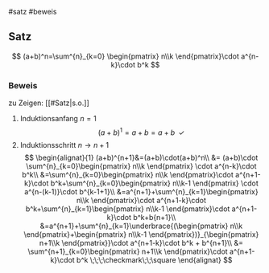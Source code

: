 #satz #beweis 

## Satz 
$$
(a+b)^n=\sum^{n}_{k=0} \begin{pmatrix}
n\\k
\end{pmatrix}\cdot a^{n-k}\cdot b^k
$$

### Beweis
zu Zeigen: [[#Satz|s.o.]]
1. Induktionsanfang $n=1$
$$
(a+b)^1=a+b=a+b \;\;\checkmark
$$
2. Induktionsschritt $n \rightarrow n+1$
$$
\begin{alignat}{1}
(a+b)^{n+1}&=(a+b)\cdot(a+b)^n\\
&= (a+b)\cdot \sum^{n}_{k=0}\begin{pmatrix}
n\\k
\end{pmatrix} \cdot a^{n-k}\cdot b^k\\
&=\sum^{n}_{k=0}\begin{pmatrix}
n\\k
\end{pmatrix}\cdot a^{n+1-k}\cdot b^k+\sum^{n}_{k=0}\begin{pmatrix}
n\\k-1
\end{pmatrix} \cdot a^{n-(k-1)}\cdot b^{k-1+1}\\
&=a^{n+1}+\sum^{n}_{k=1}\begin{pmatrix}
n\\k
\end{pmatrix}\cdot a^{n+1-k}\cdot b^k+\sum^{n}_{k=1}\begin{pmatrix}
n\\k-1
\end{pmatrix}\cdot a^{n+1-k}\cdot b^k+b{n+1}\\
&=a^{n+1}+\sum^{n}_{k=1}\underbrace{(\begin{pmatrix}
n\\k
\end{pmatrix}+\begin{pmatrix}
n\\k-1
\end{pmatrix})}_{\begin{pmatrix}
n+1\\k
\end{pmatrix}}\cdot a^{n+1-k}\cdot b^k + b^{n+1}\\
&= \sum^{n+1}_{k=0}\begin{pmatrix}
n+1\\k
\end{pmatrix}\cdot a^{n+1-k}\cdot b^k \;\;\;\checkmark\;\;\square
\end{alignat}
$$
